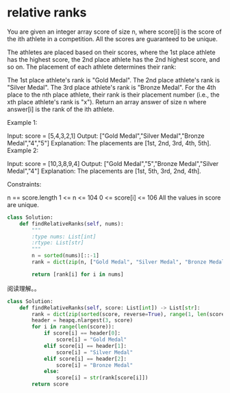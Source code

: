 # relative ranks

You are given an integer array score of size n, where score[i] is the score of the ith athlete in a competition. All the scores are guaranteed to be unique.

The athletes are placed based on their scores, where the 1st place athlete has the highest score, the 2nd place athlete has the 2nd highest score, and so on. The placement of each athlete determines their rank:

The 1st place athlete's rank is "Gold Medal".
The 2nd place athlete's rank is "Silver Medal".
The 3rd place athlete's rank is "Bronze Medal".
For the 4th place to the nth place athlete, their rank is their placement number (i.e., the xth place athlete's rank is "x").
Return an array answer of size n where answer[i] is the rank of the ith athlete.

Example 1:

Input: score = [5,4,3,2,1]
Output: ["Gold Medal","Silver Medal","Bronze Medal","4","5"]
Explanation: The placements are [1st, 2nd, 3rd, 4th, 5th].
Example 2:

Input: score = [10,3,8,9,4]
Output: ["Gold Medal","5","Bronze Medal","Silver Medal","4"]
Explanation: The placements are [1st, 5th, 3rd, 2nd, 4th].

Constraints:

n == score.length
1 <= n <= 104
0 <= score[i] <= 106
All the values in score are unique.

```python
class Solution:
    def findRelativeRanks(self, nums):
        """
        :type nums: List[int]
        :rtype: List[str]
        """
        n = sorted(nums)[::-1]
        rank = dict(zip(n, ["Gold Medal", "Silver Medal", "Bronze Medal"] + list(map(str, range(4, len(nums)+1)))))

        return [rank[i] for i in nums]
```

阅读理解。。

```python
class Solution:
    def findRelativeRanks(self, score: List[int]) -> List[str]:
        rank = dict(zip(sorted(score, reverse=True), range(1, len(score)+1)))
        header = heapq.nlargest(3, score)
        for i in range(len(score)):
            if score[i] == header[0]:
                score[i] = "Gold Medal"
            elif score[i] == header[1]:
                score[i] = "Silver Medal"
            elif score[i] == header[2]:
                score[i] = "Bronze Medal"
            else:
                score[i] = str(rank[score[i]])
        return score
```

